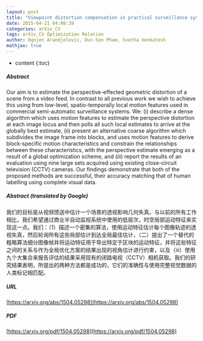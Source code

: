 ```yaml
---
layout: post
title: "Viewpoint distortion compensation in practical surveillance systems"
date: 2015-04-21 04:08:39
categories: arXiv_CV
tags: arXiv_CV Optimization Relation
author: Ognjen Arandjelovic, Duc-Son Pham, Svetha Venkatesh
mathjax: true
---
```


* content
{:toc}

##### Abstract
Our aim is to estimate the perspective-effected geometric distortion of a scene from a video feed. In contrast to all previous work we wish to achieve this using from low-level, spatio-temporally local motion features used in commercial semi-automatic surveillance systems. We: (i) describe a dense algorithm which uses motion features to estimate the perspective distortion at each image locus and then polls all such local estimates to arrive at the globally best estimate, (ii) present an alternative coarse algorithm which subdivides the image frame into blocks, and uses motion features to derive block-specific motion characteristics and constrain the relationships between these characteristics, with the perspective estimate emerging as a result of a global optimization scheme, and (iii) report the results of an evaluation using nine large sets acquired using existing close-circuit television (CCTV) cameras. Our findings demonstrate that both of the proposed methods are successful, their accuracy matching that of human labelling using complete visual data.

##### Abstract (translated by Google)
我们的目标是从视频馈送中估计一个场景的透视影响几何失真。与以前的所有工作相比，我们希望通过商业半自动监视系统中使用的低层次，时空局部运动特征来实现这一点。我们：（1）描述一个密集的算法，使用运动特征估计每个图像轨迹的透视失真，然后轮询所有这些局部估计到达全局最佳估计，（二）提出了一个替代的粗略算法细分图像帧并将运动特征用于导出特定于区块的运动特征，并将这些特征之间的关系与作为全局优化方案的结果出现的视角估计进行约束，以及（iii）使用九个大集合来报告评估的结果采用现有的闭路电视（CCTV）相机获取。我们的研究结果表明，所提出的两种方法都是成功的，它们的准确性与使用完整视觉数据的人类标记相匹配。

##### URL
[https://arxiv.org/abs/1504.05298](https://arxiv.org/abs/1504.05298)

##### PDF
[https://arxiv.org/pdf/1504.05298](https://arxiv.org/pdf/1504.05298)

